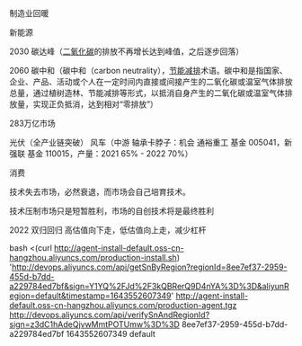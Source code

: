制造业回暖

新能源

2030 碳达峰（[二氧化碳](https://baike.baidu.com/item/二氧化碳/349143)的排放不再增长达到峰值，之后逐步回落）  

2060 碳中和（碳中和（carbon neutrality），[节能减排](https://baike.baidu.com/item/节能减排/4735659)术语。碳中和是指国家、企业、产品、活动或个人在一定时间内直接或间接产生的二氧化碳或温室气体排放总量，通过植树造林、节能减排等形式，以抵消自身产生的二氧化碳或温室气体排放量，实现正负抵消，达到相对“零排放”）

283万亿市场

光伏（全产业链突破） 风车（中游 轴承卡脖子：机会 通裕重工 基金 005041，新强联 基金 110015，产量：2021 65% - 2022 70%） 

消费

技术失去市场，必然衰退，而市场会自己培育技术。

技术压制市场只是短暂胜利，市场的自创技术将是最终胜利

2022  双归回归 高估值向下走，低估值向上走，减少杠杆



bash  <(curl http://agent-install-default.oss-cn-hangzhou.aliyuncs.com/production-install.sh) 'http://devops.aliyuncs.com/api/getSnByRegion?regionId=8ee7ef37-2959-455d-b7dd-a229784ed7bf&sign=Y1YQ%2FJd%2F3kQBRerQ9D4nYA%3D%3D&aliyunRegion=default&timestamp=1643552607349' http://agent-install-default.oss-cn-hangzhou.aliyuncs.com/production-agent.tgz http://devops.aliyuncs.com/api/verifySnAndRegionId?sign=z3dC1hAdeQjvwMmtPOTUmw%3D%3D 8ee7ef37-2959-455d-b7dd-a229784ed7bf 1643552607349 default